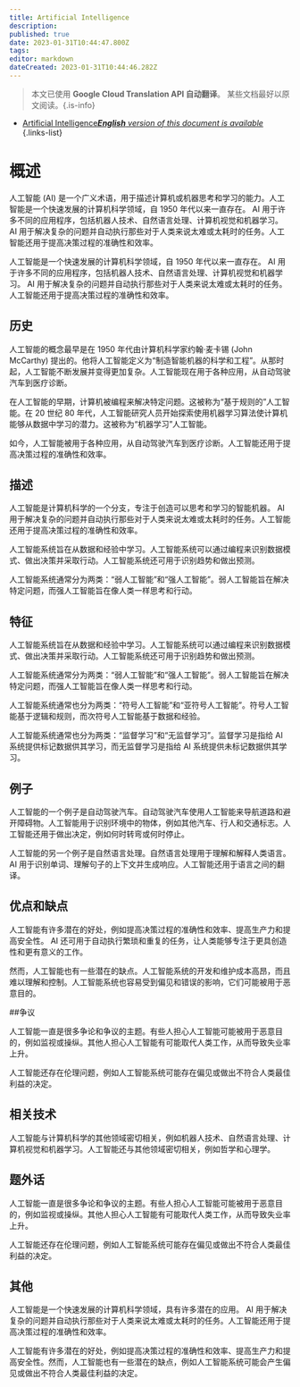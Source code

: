 ```yaml
---
title: Artificial Intelligence
description: 
published: true
date: 2023-01-31T10:44:47.800Z
tags: 
editor: markdown
dateCreated: 2023-01-31T10:44:46.282Z
---
```


> 本文已使用 **Google Cloud Translation API 自动翻译**。
某些文档最好以原文阅读。{.is-info}

- [Artificial Intelligence***English** version of this document is available*](/en/Knowledge-base/Dictionary/artificial-intelligence)
{.links-list}


# 概述

人工智能 (AI) 是一个广义术语，用于描述计算机或机器思考和学习的能力。人工智能是一个快速发展的计算机科学领域，自 1950 年代以来一直存在。 AI 用于许多不同的应用程序，包括机器人技术、自然语言处理、计算机视觉和机器学习。 AI 用于解决复杂的问题并自动执行那些对于人类来说太难或太耗时的任务。人工智能还用于提高决策过程的准确性和效率。

人工智能是一个快速发展的计算机科学领域，自 1950 年代以来一直存在。 AI 用于许多不同的应用程序，包括机器人技术、自然语言处理、计算机视觉和机器学习。 AI 用于解决复杂的问题并自动执行那些对于人类来说太难或太耗时的任务。人工智能还用于提高决策过程的准确性和效率。

## 历史

人工智能的概念最早是在 1950 年代由计算机科学家约翰·麦卡锡 (John McCarthy) 提出的。他将人工智能定义为“制造智能机器的科学和工程”。从那时起，人工智能不断发展并变得更加复杂。人工智能现在用于各种应用，从自动驾驶汽车到医疗诊断。

在人工智能的早期，计算机被编程来解决特定问题。这被称为“基于规则的”人工智能。在 20 世纪 80 年代，人工智能研究人员开始探索使用机器学习算法使计算机能够从数据中学习的潜力。这被称为“机器学习”人工智能。

如今，人工智能被用于各种应用，从自动驾驶汽车到医疗诊断。人工智能还用于提高决策过程的准确性和效率。

## 描述

人工智能是计算机科学的一个分支，专注于创造可以思考和学习的智能机器。 AI 用于解决复杂的问题并自动执行那些对于人类来说太难或太耗时的任务。人工智能还用于提高决策过程的准确性和效率。

人工智能系统旨在从数据和经验中学习。人工智能系统可以通过编程来识别数据模式、做出决策并采取行动。人工智能系统还可用于识别趋势和做出预测。

人工智能系统通常分为两类：“弱人工智能”和“强人工智能”。弱人工智能旨在解决特定问题，而强人工智能旨在像人类一样思考和行动。

## 特征

人工智能系统旨在从数据和经验中学习。人工智能系统可以通过编程来识别数据模式、做出决策并采取行动。人工智能系统还可用于识别趋势和做出预测。

人工智能系统通常分为两类：“弱人工智能”和“强人工智能”。弱人工智能旨在解决特定问题，而强人工智能旨在像人类一样思考和行动。

人工智能系统通常也分为两类：“符号人工智能”和“亚符号人工智能”。符号人工智能基于逻辑和规则，而次符号人工智能基于数据和经验。

人工智能系统通常也分为两类：“监督学习”和“无监督学习”。监督学习是指给 AI 系统提供标记数据供其学习，而无监督学习是指给 AI 系统提供未标记数据供其学习。

## 例子

人工智能的一个例子是自动驾驶汽车。自动驾驶汽车使用人工智能来导航道路和避开障碍物。人工智能用于识别环境中的物体，例如其他汽车、行人和交通标志。人工智能还用于做出决定，例如何时转弯或何时停止。

人工智能的另一个例子是自然语言处理。自然语言处理用于理解和解释人类语言。 AI 用于识别单词、理解句子的上下文并生成响应。人工智能还用于语言之间的翻译。

## 优点和缺点

人工智能有许多潜在的好处，例如提高决策过程的准确性和效率、提高生产力和提高安全性。 AI 还可用于自动执行繁琐和重复的任务，让人类能够专注于更具创造性和更有意义的工作。

然而，人工智能也有一些潜在的缺点。人工智能系统的开发和维护成本高昂，而且难以理解和控制。人工智能系统也容易受到偏见和错误的影响，它们可能被用于恶意目的。

##争议

人工智能一直是很多争论和争议的主题。有些人担心人工智能可能被用于恶意目的，例如监视或操纵。其他人担心人工智能有可能取代人类工作，从而导致失业率上升。

人工智能还存在伦理问题，例如人工智能系统可能存在偏见或做出不符合人类最佳利益的决定。

## 相关技术

人工智能与计算机科学的其他领域密切相关，例如机器人技术、自然语言处理、计算机视觉和机器学习。人工智能还与其他领域密切相关，例如哲学和心理学。

## 题外话

人工智能一直是很多争论和争议的主题。有些人担心人工智能可能被用于恶意目的，例如监视或操纵。其他人担心人工智能有可能取代人类工作，从而导致失业率上升。

人工智能还存在伦理问题，例如人工智能系统可能存在偏见或做出不符合人类最佳利益的决定。

## 其他

人工智能是一个快速发展的计算机科学领域，具有许多潜在的应用。 AI 用于解决复杂的问题并自动执行那些对于人类来说太难或太耗时的任务。人工智能还用于提高决策过程的准确性和效率。

人工智能有许多潜在的好处，例如提高决策过程的准确性和效率、提高生产力和提高安全性。然而，人工智能也有一些潜在的缺点，例如人工智能系统可能会产生偏见或做出不符合人类最佳利益的决定。
